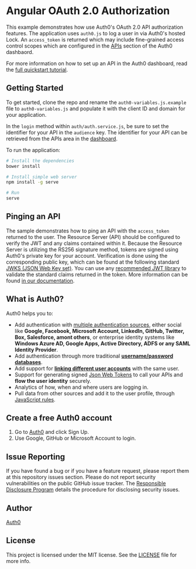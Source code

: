 # Angular OAuth 2.0 Authorization

This example demonstrates how use Auth0's OAuth 2.0 API authorization features. The application uses `auth0.js` to log a user in via Auth0's hosted Lock. An `access_token` is returned which may include fine-grained access control scopes which are configured in the [APIs](https://manage.auth0.com/#/apis) section of the Auth0 dashbaord.

For more information on how to set up an API in the Auth0 dashboard, read the [full quickstart tutorial](https://auth0.com/docs/quickstart/spa/angularjs/13-api-authorization).

## Getting Started

To get started, clone the repo and rename the `auth0-variables.js.example` file to `auth0-variables.js` and populate it with the client ID and domain for your application.

In the `login` method within `auth/auth.service.js`, be sure to set the identifier for your API in the `audience` key. The identifier for your API can be retrieved from the APIs area in the [dashboard](https://manage.auth0.com/#/apis).

To run the application:

```bash
# Install the dependencies
bower install

# Install simple web server
npm install -g serve

# Run
serve
```

## Pinging an API

The sample demonstrates how to ping an API with the `access_token` returned to the user. The Resource Server (API) should be configured to verify the JWT and any claims contained within it. Because the Resource Server is utilizing the RS256 signature method, tokens are signed using Auth0's private key for your account. Verification is done using the corresponding public key, which can be found at the following standard [JWKS (JSON Web Key set)](https://self-issued.info/docs/draft-ietf-jose-json-web-key.html). You can use any [recommended JWT library](https://jwt.io) to validate the standard claims returned in the token. More information can be found [in our documentation](https://auth0.com/docs/api-auth/config/asking-for-access-tokens).

## What is Auth0?

Auth0 helps you to:

* Add authentication with [multiple authentication sources](https://docs.auth0.com/identityproviders), either social like **Google, Facebook, Microsoft Account, LinkedIn, GitHub, Twitter, Box, Salesforce, amont others**, or enterprise identity systems like **Windows Azure AD, Google Apps, Active Directory, ADFS or any SAML Identity Provider**.
* Add authentication through more traditional **[username/password databases](https://docs.auth0.com/mysql-connection-tutorial)**.
* Add support for **[linking different user accounts](https://docs.auth0.com/link-accounts)** with the same user.
* Support for generating signed [Json Web Tokens](https://docs.auth0.com/jwt) to call your APIs and **flow the user identity** securely.
* Analytics of how, when and where users are logging in.
* Pull data from other sources and add it to the user profile, through [JavaScript rules](https://docs.auth0.com/rules).

## Create a free Auth0 account

1. Go to [Auth0](https://auth0.com/signup) and click Sign Up.
2. Use Google, GitHub or Microsoft Account to login.

## Issue Reporting

If you have found a bug or if you have a feature request, please report them at this repository issues section. Please do not report security vulnerabilities on the public GitHub issue tracker. The [Responsible Disclosure Program](https://auth0.com/whitehat) details the procedure for disclosing security issues.

## Author

[Auth0](auth0.com)

## License

This project is licensed under the MIT license. See the [LICENSE](LICENSE.txt) file for more info.